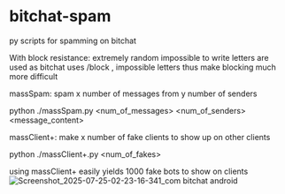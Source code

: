 # bitchat-spam
py scripts for spamming on bitchat

With block resistance:
  extremely random impossible to write letters are used as bitchat uses /block <nick> , impossible letters thus make blocking much more difficult

massSpam:
  spam x number of messages from y number of senders

  python ./massSpam.py <num_of_messages> <num_of_senders> <message_content>

massClient+:
  make x number of fake clients to show up on other clients

  python ./massClient+.py <num_of_fakes> 

  


using massClient+ easily yields 1000 fake bots to show on clients
![Screenshot_2025-07-25-02-23-16-341_com bitchat android](https://github.com/user-attachments/assets/c371942f-20aa-4be3-bba7-6b994dafd69e)
